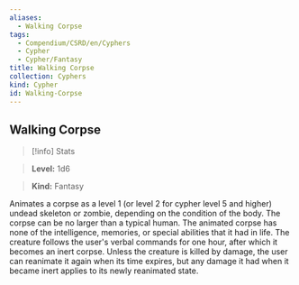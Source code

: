 ```yaml
---
aliases:
  - Walking Corpse
tags:
  - Compendium/CSRD/en/Cyphers
  - Cypher
  - Cypher/Fantasy
title: Walking Corpse
collection: Cyphers
kind: Cypher
id: Walking-Corpse
---
```

## Walking Corpse    
>[!info] Stats    
> **Level:** 1d6    
> **Kind:** Fantasy  
    
Animates a corpse as a level 1 (or level 2 for cypher level 5 and higher) undead skeleton or zombie, depending on the condition of the body. The corpse can be no larger than a typical human. The animated corpse has none of the intelligence, memories, or special abilities that it had in life. The creature follows the user's verbal commands for one hour, after which it becomes an inert corpse. Unless the creature is killed by damage, the user can reanimate it again when its time expires, but any damage it had when it became inert applies to its newly reanimated state.
